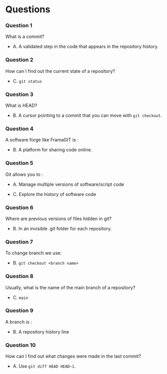 # Questions

### Question 1

What is a commit?

- A. A validated step in the code that appears in the repository history.


### Question 2

How can I find out the current state of a repository?


- C. `git status`


### Question 3

What is HEAD?


- B. A cursor pointing to a commit that you can move with `git checkout`.

### Question 4

A software forge like FramaGIT is :


- B. A platform for sharing code online.


### Question 5

Git allows you to :

- A. Manage multiple versions of software/script code

- C. Explore the history of software code


### Question 6

Where are previous versions of files hidden in git?


- B. In an invisible .git folder for each repository.


### Question 7

To change branch we use:


- B. `git checkout <branch name>`


### Question 8

Usually, what is the name of the main branch of a repository?


- C. `main`

### Question 9

A branch is :


- B. A repository history line


### Question 10

How can I find out what changes were made in the last commit?

- A. Use `git diff HEAD HEAD~1`.
